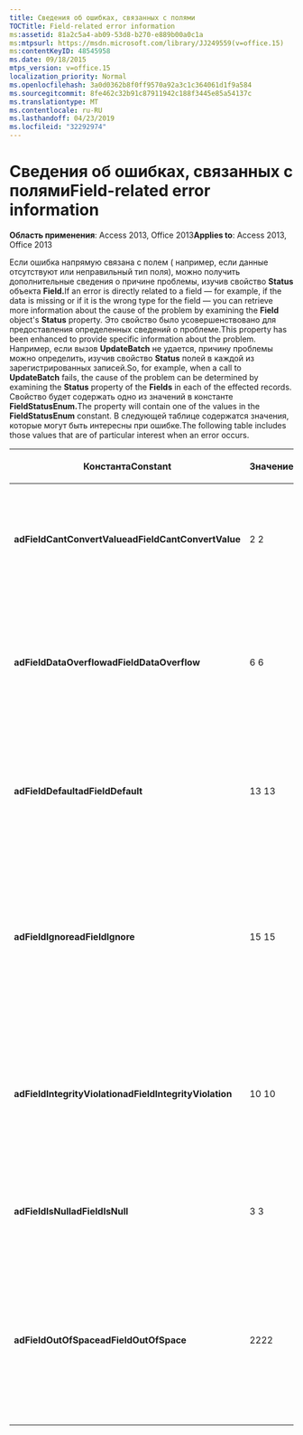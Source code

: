 ```yaml
---
title: Сведения об ошибках, связанных с полями
TOCTitle: Field-related error information
ms:assetid: 81a2c5a4-ab09-53d8-b270-e889b00a0c1a
ms:mtpsurl: https://msdn.microsoft.com/library/JJ249559(v=office.15)
ms:contentKeyID: 48545958
ms.date: 09/18/2015
mtps_version: v=office.15
localization_priority: Normal
ms.openlocfilehash: 3a0d0362b8f0ff9570a92a3c1c364061d1f9a584
ms.sourcegitcommit: 8fe462c32b91c87911942c188f3445e85a54137c
ms.translationtype: MT
ms.contentlocale: ru-RU
ms.lasthandoff: 04/23/2019
ms.locfileid: "32292974"
---
```

# <a name="field-related-error-information"></a><span data-ttu-id="00ab0-102">Сведения об ошибках, связанных с полями</span><span class="sxs-lookup"><span data-stu-id="00ab0-102">Field-related error information</span></span>


<span data-ttu-id="00ab0-103">**Область применения**: Access 2013, Office 2013</span><span class="sxs-lookup"><span data-stu-id="00ab0-103">**Applies to**: Access 2013, Office 2013</span></span>

<span data-ttu-id="00ab0-104">Если ошибка напрямую связана с полем ( например, если данные отсутствуют или неправильный тип поля), можно получить дополнительные сведения о причине проблемы, изучив свойство **Status** объекта **Field.**</span><span class="sxs-lookup"><span data-stu-id="00ab0-104">If an error is directly related to a field — for example, if the data is missing or if it is the wrong type for the field — you can retrieve more information about the cause of the problem by examining the **Field** object's **Status** property.</span></span> <span data-ttu-id="00ab0-105">Это свойство было усовершенствовано для предоставления определенных сведений о проблеме.</span><span class="sxs-lookup"><span data-stu-id="00ab0-105">This property has been enhanced to provide specific information about the problem.</span></span> <span data-ttu-id="00ab0-106">Например, если вызов **UpdateBatch** не удается, причину проблемы можно определить, изучив свойство  **Status** полей в каждой из зарегистрированных записей.</span><span class="sxs-lookup"><span data-stu-id="00ab0-106">So, for example, when a call to **UpdateBatch** fails, the cause of the problem can be determined by examining the **Status** property of the **Fields** in each of the effected records.</span></span> <span data-ttu-id="00ab0-107">Свойство будет содержать одно из значений в константе **FieldStatusEnum.**</span><span class="sxs-lookup"><span data-stu-id="00ab0-107">The property will contain one of the values in the **FieldStatusEnum** constant.</span></span> <span data-ttu-id="00ab0-108">В следующей таблице содержатся значения, которые могут быть интересны при ошибке.</span><span class="sxs-lookup"><span data-stu-id="00ab0-108">The following table includes those values that are of particular interest when an error occurs.</span></span>

<table>
<colgroup>
<col style="width: 33%" />
<col style="width: 33%" />
<col style="width: 33%" />
</colgroup>
<thead>
<tr class="header">
<th><p><span data-ttu-id="00ab0-109">Константа</span><span class="sxs-lookup"><span data-stu-id="00ab0-109">Constant</span></span></p></th>
<th><p><span data-ttu-id="00ab0-110">Значение</span><span class="sxs-lookup"><span data-stu-id="00ab0-110">Value</span></span></p></th>
<th><p><span data-ttu-id="00ab0-111">Описание</span><span class="sxs-lookup"><span data-stu-id="00ab0-111">Description</span></span></p></th>
</tr>
</thead>
<tbody>
<tr class="odd">
<td><p><span data-ttu-id="00ab0-112"><strong>adFieldCantConvertValue</strong></span><span class="sxs-lookup"><span data-stu-id="00ab0-112"><strong>adFieldCantConvertValue</strong></span></span></p></td>
<td><p><span data-ttu-id="00ab0-113">2 </span><span class="sxs-lookup"><span data-stu-id="00ab0-113">2</span></span></p></td>
<td><p><span data-ttu-id="00ab0-114">Указывает, что поле не может быть извлечено или сохранено без потери данных.</span><span class="sxs-lookup"><span data-stu-id="00ab0-114">Indicates that the field cannot be retrieved or stored without loss of data.</span></span></p></td>
</tr>
<tr class="even">
<td><p><span data-ttu-id="00ab0-115"><strong>adFieldDataOverflow</strong></span><span class="sxs-lookup"><span data-stu-id="00ab0-115"><strong>adFieldDataOverflow</strong></span></span></p></td>
<td><p><span data-ttu-id="00ab0-116">6 </span><span class="sxs-lookup"><span data-stu-id="00ab0-116">6</span></span></p></td>
<td><p><span data-ttu-id="00ab0-117">Указывает, что данные, возвращенные поставщиком, переполнили тип данных поля.</span><span class="sxs-lookup"><span data-stu-id="00ab0-117">Indicates that the data returned from the provider overflowed the data type of the field.</span></span></p></td>
</tr>
<tr class="odd">
<td><p><span data-ttu-id="00ab0-118"><strong>adFieldDefault</strong></span><span class="sxs-lookup"><span data-stu-id="00ab0-118"><strong>adFieldDefault</strong></span></span></p></td>
<td><p><span data-ttu-id="00ab0-119">13 </span><span class="sxs-lookup"><span data-stu-id="00ab0-119">13</span></span></p></td>
<td><p><span data-ttu-id="00ab0-120">Указывает, что значение по умолчанию для поля использовалось при установке данных.</span><span class="sxs-lookup"><span data-stu-id="00ab0-120">Indicates that the default value for the field was used when setting data.</span></span></p></td>
</tr>
<tr class="even">
<td><p><span data-ttu-id="00ab0-121"><strong>adFieldIgnore</strong></span><span class="sxs-lookup"><span data-stu-id="00ab0-121"><strong>adFieldIgnore</strong></span></span></p></td>
<td><p><span data-ttu-id="00ab0-122">15 </span><span class="sxs-lookup"><span data-stu-id="00ab0-122">15</span></span></p></td>
<td><p><span data-ttu-id="00ab0-123">Указывает, что это поле было пропущено при установке значений данных в источнике.</span><span class="sxs-lookup"><span data-stu-id="00ab0-123">Indicates that this field was skipped when setting data values in the source.</span></span> <span data-ttu-id="00ab0-124">Поставщик не установил значение.</span><span class="sxs-lookup"><span data-stu-id="00ab0-124">No value was set by the provider.</span></span></p></td>
</tr>
<tr class="odd">
<td><p><span data-ttu-id="00ab0-125"><strong>adFieldIntegrityViolation</strong></span><span class="sxs-lookup"><span data-stu-id="00ab0-125"><strong>adFieldIntegrityViolation</strong></span></span></p></td>
<td><p><span data-ttu-id="00ab0-126">10 </span><span class="sxs-lookup"><span data-stu-id="00ab0-126">10</span></span></p></td>
<td><p><span data-ttu-id="00ab0-127">Указывает, что поле не может быть изменено, так как является вычисляемой или производной сущностью.</span><span class="sxs-lookup"><span data-stu-id="00ab0-127">Indicates that the field cannot be modified because it is a calculated or derived entity.</span></span></p></td>
</tr>
<tr class="even">
<td><p><span data-ttu-id="00ab0-128"><strong>adFieldIsNull</strong></span><span class="sxs-lookup"><span data-stu-id="00ab0-128"><strong>adFieldIsNull</strong></span></span></p></td>
<td><p><span data-ttu-id="00ab0-129">3 </span><span class="sxs-lookup"><span data-stu-id="00ab0-129">3</span></span></p></td>
<td><p><span data-ttu-id="00ab0-130">Указывает, что поставщик вернул значение null.</span><span class="sxs-lookup"><span data-stu-id="00ab0-130">Indicates that the provider returned a null value.</span></span></p></td>
</tr>
<tr class="odd">
<td><p><span data-ttu-id="00ab0-131"><strong>adFieldOutOfSpace</strong></span><span class="sxs-lookup"><span data-stu-id="00ab0-131"><strong>adFieldOutOfSpace</strong></span></span></p></td>
<td><p><span data-ttu-id="00ab0-132">22</span><span class="sxs-lookup"><span data-stu-id="00ab0-132">22</span></span></p></td>
<td><p><span data-ttu-id="00ab0-133">Указывает, что поставщику не удается получить достаточно места для выполнения операции перемещения или копирования.</span><span class="sxs-lookup"><span data-stu-id="00ab0-133">Indicates that the provider is unable to obtain enough storage space to complete a move or copy operation.</span></span></p></td>
</tr>
</tbody>
</table>

